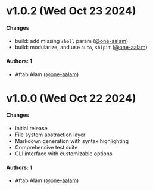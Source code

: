 # v1.0.2 (Wed Oct 23 2024)

#### Changes

- build: add missing `shell` param ([@one-aalam](https://github.com/one-aalam))
- build: modularize, and use `auto`, `shipit` ([@one-aalam](https://github.com/one-aalam))

#### Authors: 1

- Aftab Alam ([@one-aalam](https://github.com/one-aalam))

# v1.0.0 (Wed Oct 22 2024)

#### Changes
- Initial release
- File system abstraction layer
- Markdown generation with syntax highlighting
- Comprehensive test suite
- CLI interface with customizable options

#### Authors: 1

- Aftab Alam ([@one-aalam](https://github.com/one-aalam))
